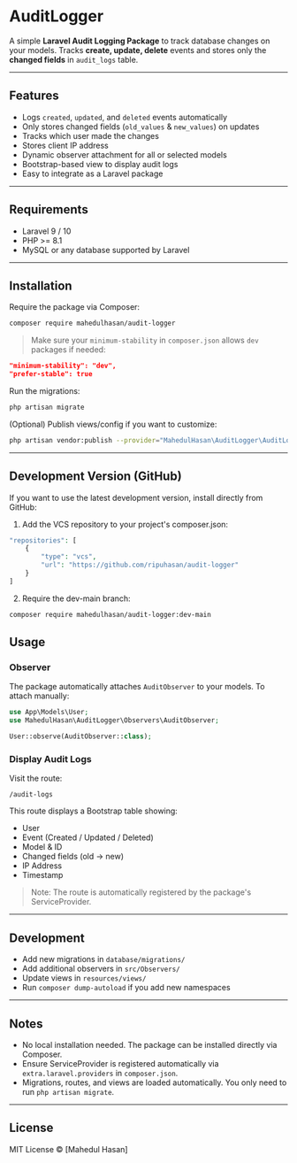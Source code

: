 # AuditLogger

A simple **Laravel Audit Logging Package** to track database changes on your models.
Tracks **create, update, delete** events and stores only the **changed fields** in `audit_logs` table.

---

## Features

* Logs `created`, `updated`, and `deleted` events automatically
* Only stores changed fields (`old_values` & `new_values`) on updates
* Tracks which user made the changes
* Stores client IP address
* Dynamic observer attachment for all or selected models
* Bootstrap-based view to display audit logs
* Easy to integrate as a Laravel package

---

## Requirements

* Laravel 9 / 10
* PHP >= 8.1
* MySQL or any database supported by Laravel

---

## Installation

Require the package via Composer:

```bash
composer require mahedulhasan/audit-logger
```

> Make sure your `minimum-stability` in `composer.json` allows `dev` packages if needed:

```json
"minimum-stability": "dev",
"prefer-stable": true
```

Run the migrations:

```bash
php artisan migrate
```

(Optional) Publish views/config if you want to customize:

```bash
php artisan vendor:publish --provider="MahedulHasan\AuditLogger\AuditLoggerServiceProvider"
```

---

## Development Version (GitHub)

If you want to use the latest development version, install directly from GitHub:

1. Add the VCS repository to your project's composer.json:
```php
"repositories": [
    {
        "type": "vcs",
        "url": "https://github.com/ripuhasan/audit-logger"
    }
]
```

2. Require the dev-main branch:

```bash
composer require mahedulhasan/audit-logger:dev-main
```

## Usage

### Observer

The package automatically attaches `AuditObserver` to your models.
To attach manually:

```php
use App\Models\User;
use MahedulHasan\AuditLogger\Observers\AuditObserver;

User::observe(AuditObserver::class);
```

### Display Audit Logs

Visit the route:

```text
/audit-logs
```

This route displays a Bootstrap table showing:

* User
* Event (Created / Updated / Deleted)
* Model & ID
* Changed fields (old → new)
* IP Address
* Timestamp

> Note: The route is automatically registered by the package's ServiceProvider.

---

## Development

* Add new migrations in `database/migrations/`
* Add additional observers in `src/Observers/`
* Update views in `resources/views/`
* Run `composer dump-autoload` if you add new namespaces

---

## Notes

* No local installation needed. The package can be installed directly via Composer.
* Ensure ServiceProvider is registered automatically via `extra.laravel.providers` in `composer.json`.
* Migrations, routes, and views are loaded automatically. You only need to run `php artisan migrate`.

---

## License

MIT License © [Mahedul Hasan]
